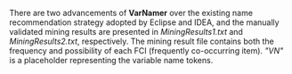 There are two advancements of **VarNamer** over the existing name recommendation strategy adopted by Eclipse and IDEA, and the manually validated mining results are presented in *MiningResults1.txt* and *MiningResults2.txt*, respectively. The mining result file contains both the frequency and possibility of each FCI (frequently co-occurring item). *"VN"* is a placeholder representing the variable name tokens.